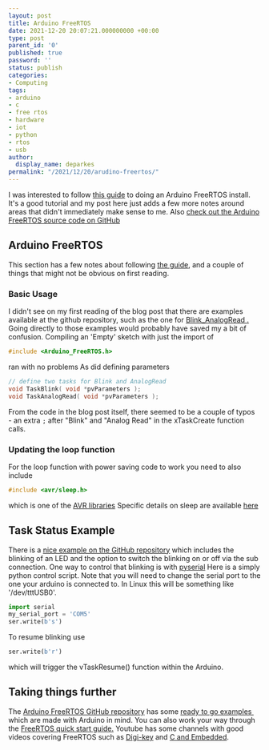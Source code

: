 ```yaml
---
layout: post
title: Arduino FreeRTOS
date: 2021-12-20 20:07:21.000000000 +00:00
type: post
parent_id: '0'
published: true
password: ''
status: publish
categories:
- Computing
tags:
- arduino
- c
- free rtos
- hardware
- iot
- python
- rtos
- usb
author:
  display_name: deparkes
permalink: "/2021/12/20/arudino-freertos/"
---
```

I was interested to follow <a href="https://feilipu.me/2015/11/24/arduino_freertos/">this guide</a> to doing an Arduino FreeRTOS install. It's a good tutorial and my post here just adds a few more notes around areas that didn't immediately make sense to me.
Also <a href="https://github.com/feilipu/Arduino_FreeRTOS_Library">check out the Arduino FreeRTOS source code on GitHub</a>


<h2>Arduino FreeRTOS</h2>
This section has a few notes about following <a href="https://feilipu.me/2015/11/24/arduino_freertos/">the guide</a>, and a couple of things that might not be obvious on first reading.
<h3>Basic Usage</h3>
I didn't see on my first reading of the blog post that there are examples available at the github repository, such as the one for <a href="https://github.com/feilipu/Arduino_FreeRTOS_Library/blob/master/examples/Blink_AnalogRead/Blink_AnalogRead.ino">Blink_AnalogRead .</a> Going directly to those examples would probably have saved my a bit of confusion.
Compiling an 'Empty' sketch with just the import of

```c
#include <Arduino_FreeRTOS.h>
```

ran with no problems
As did defining parameters

```c
// define two tasks for Blink and AnalogRead
void TaskBlink( void *pvParameters );
void TaskAnalogRead( void *pvParameters );
```

From the code in the blog post itself, there seemed to be a couple of typos  - an extra <code>;</code> after "Blink" and "Analog Read" in the xTaskCreate function calls.
<h3>Updating the loop function</h3>
For the loop function with power saving code to work you need to also include

```c
#include <avr/sleep.h>
```

which is one of the <a href="https://www.arduino.cc/en/Reference/UsingAVR">AVR libraries</a>
Specific details on sleep are available <a href="http://www.nongnu.org/avr-libc/user-manual/group__avr__sleep.html">here</a>
<h2>Task Status Example</h2>
There is a <a href="https://github.com/feilipu/Arduino_FreeRTOS_Library/blob/master/examples/TaskStatus/TaskStatus.ino">nice example on the GitHub repository</a> which includes the blinking of an LED and the option to switch the blinking on or off via the sub connection.
One way to control that blinking is with <a href="https://pyserial.readthedocs.io/en/latest/shortintro.html">pyserial</a>
Here is a simply python control script. Note that you will need to change the serial port to the one your arduino is connected to. In Linux this will be something like '/dev/tttUSB0'.

```python
import serial
my_serial_port = 'COM5'
ser.write(b's')
```

To resume blinking use

```python
ser.write(b'r')
```

which will trigger the vTaskResume() function within the Arduino.
<h2>Taking things further</h2>
The <a href="https://github.com/feilipu/Arduino_FreeRTOS_Library/">Arduino FreeRTOS GitHub repository</a> has some <a href="https://github.com/feilipu/Arduino_FreeRTOS_Library/tree/master/examples">ready to go examples </a> which are made with Arduino in mind.
You can also work your way through the <a href="https://www.freertos.org/FreeRTOS-quick-start-guide.html">FreeRTOS quick start guide.</a>
Youtube has some channels with good videos covering FreeRTOS such as <a href="https://www.youtube.com/watch?v=F321087yYy4">Digi-key</a> and <a href="https://www.youtube.com/c/millsinghion/videos">C and Embedded</a>.

